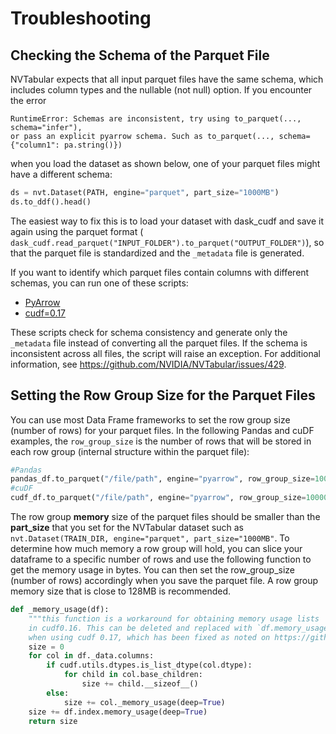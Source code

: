 Troubleshooting
===============

## Checking the Schema of the Parquet File

NVTabular expects that all input parquet files have the same schema, which includes column types and the nullable (not null) option. If you encounter the error
```
RuntimeError: Schemas are inconsistent, try using to_parquet(..., schema="infer"),
or pass an explicit pyarrow schema. Such as to_parquet(..., schema={"column1": pa.string()})
```
when you load the dataset as shown below, one of your parquet files might have a different schema:

```python
ds = nvt.Dataset(PATH, engine="parquet", part_size="1000MB")
ds.to_ddf().head()
```

The easiest way to fix this is to load your dataset with dask_cudf and save it again using the parquet format ( ```dask_cudf.read_parquet("INPUT_FOLDER").to_parquet("OUTPUT_FOLDER")```), so that the parquet file is standardized and the ```_metadata``` file is generated.

If you want to identify which parquet files contain columns with different schemas, you can run one of these scripts:
* [PyArrow](https://github.com/dask/dask/issues/6504#issuecomment-675465645)
* [cudf=0.17](https://github.com/rapidsai/cudf/pull/6796#issue-522934284)

These scripts check for schema consistency and generate only the ```_metadata``` file instead of converting all the parquet files. If the schema is inconsistent across all files, the script will raise an exception. For additional information, see https://github.com/NVIDIA/NVTabular/issues/429.

## Setting the Row Group Size for the Parquet Files

You can use most Data Frame frameworks to set the row group size (number of rows) for your parquet files. In the following Pandas and cuDF examples, the ```row_group_size``` is the number of rows that will be stored in each row group (internal structure within the parquet file):
```python
#Pandas
pandas_df.to_parquet("/file/path", engine="pyarrow", row_group_size=10000)
#cuDF
cudf_df.to_parquet("/file/path", engine="pyarrow", row_group_size=10000)
```

The row group **memory** size of the parquet files should be smaller than the **part_size** that you set for the NVTabular dataset such as ```nvt.Dataset(TRAIN_DIR, engine="parquet", part_size="1000MB"```. To determine how much memory a row group will hold, you can slice your dataframe to a specific number of rows and use the following function to get the memory usage in bytes. You can then set the row_group_size (number of rows) accordingly when you save the parquet file. A row group memory size that is close to 128MB is recommended.

```python
def _memory_usage(df):
    """this function is a workaround for obtaining memory usage lists
    in cudf0.16. This can be deleted and replaced with `df.memory_usage(deep= True, index=True).sum()`
    when using cudf 0.17, which has been fixed as noted on https://github.com/rapidsai/cudf/pull/6549)"""
    size = 0
    for col in df._data.columns:
        if cudf.utils.dtypes.is_list_dtype(col.dtype):
            for child in col.base_children:
                size += child.__sizeof__()
        else:
            size += col._memory_usage(deep=True)
    size += df.index.memory_usage(deep=True)
    return size
```

